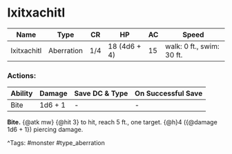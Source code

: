 # Ixitxachitl

| Name | Type | CR | HP | AC | Speed |
|------|------|----|----|----|-------|
| Ixitxachitl | Aberration | 1/4 | 18 (4d6 + 4) | 15 | walk: 0 ft., swim: 30 ft. |

### Actions:

| Ability | Damage | Save DC & Type | On Successful Save |
|---------|--------|----------------|--------------------|
| Bite | 1d6 + 1 | - | - |


**Bite.** {@atk mw} {@hit 3} to hit, reach 5 ft., one target. {@h}4 ({@damage 1d6 + 1}) piercing damage.

^Tags: #monster #type_aberration